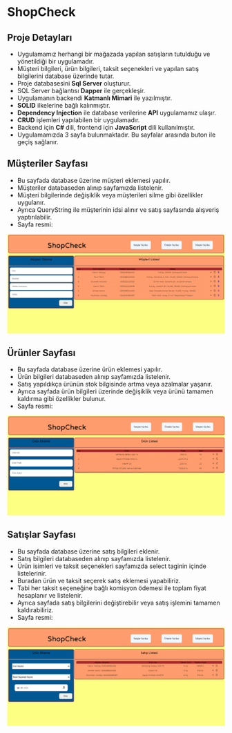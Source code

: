 # ShopCheck
## Proje Detayları
- Uygulamamız herhangi bir mağazada yapılan satışların tutulduğu ve yönetildiği bir uygulamadır.
- Müşteri bilgileri, ürün bilgileri, taksit seçenekleri ve yapılan satış bilgilerini database üzerinde tutar.
- Proje databasesini __Sql Server__ oluşturur. 
- SQL Server bağlantısı __Dapper__ ile gerçekleşir.
- Uygulamanın backendi __Katmanlı Mimari__ ile yazılmıştır.
- __SOLID__ ilkelerine bağlı kalınmıştır.
- __Dependency Injection__ ile database verilerine __API__ uygulamamız ulaşır.
- __CRUD__ işlemleri yapılabilen bir uygulamadır.
- Backend için __C#__ dili, frontend için __JavaScript__ dili kullanılmıştır.
- Uygulamamızda 3 sayfa bulunmaktadır. Bu sayfalar arasında buton ile geçiş sağlanır.

## Müşteriler Sayfası
- Bu sayfada database üzerine müşteri eklemesi yapılır.
- Müşteriler databaseden alınıp sayfamızda listelenir.
- Müşteri bilgilerinde değişiklik veya müşterileri silme gibi özellikler uygulanır.
- Ayrıca QueryString ile müşterinin idsi alınır ve satış sayfasında alışveriş yaptırılabilir.
- Sayfa resmi:

![CustomerPage](https://github.com/devmutluhan/ShopCheck/blob/main/images/M%C3%BC%C5%9Fteriler.png)

## Ürünler Sayfası
- Bu sayfada database üzerine ürün eklemesi yapılır.
- Ürün bilgileri databaseden alınıp sayfamızda listelenir.
- Satış yapıldıkça ürünün stok bilgisinde artma veya azalmalar yaşanır.
- Ayrıca sayfada ürün bilgileri üzerinde değişiklik veya ürünü tamamen kaldırma gibi özellikler bulunur.
- Sayfa resmi:

![ProductPage](https://github.com/devmutluhan/ShopCheck/blob/main/images/%C3%9Cr%C3%BCnler.png)

## Satışlar Sayfası
- Bu sayfada database üzerine satış bilgileri eklenir.
- Satış bilgileri databaseden alınıp sayfamızda listelenir.
- Ürün isimleri ve taksit seçenekleri sayfamızda select taginin içinde listelerinir.
- Buradan ürün ve taksit seçerek satış eklemesi yapabiliriz.
- Tabi her taksit seçeneğine bağlı komisyon ödemesi ile toplam fiyat hesaplanır ve listelenir.
- Ayrıca sayfada satış bilgilerini değiştirebilir veya satış işlemini tamamen kaldırabiliriz.
- Sayfa resmi:

![SalesPage](https://github.com/devmutluhan/ShopCheck/blob/main/images/Sat%C4%B1%C5%9Flar.png)

